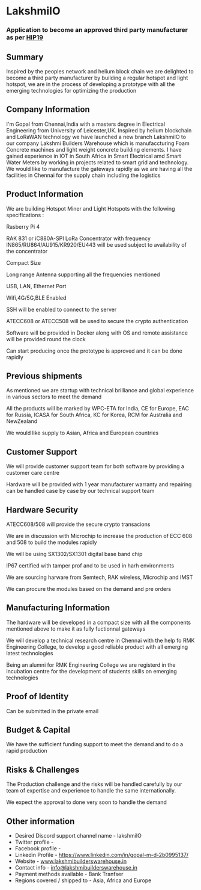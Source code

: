 # LakshmiIO
### Application to become an approved third party manufacturer as per [HIP19](https://github.com/helium/HIP/blob/master/0019-third-party-manufacturers.md)

## Summary

Inspired by the peoples network and helium block chain we are delighted to become a third party manufacturer by building a regular hotspot and light hotspot, we are in the process of developing a prototype with all the emerging technologies for optimizing the production
 

## Company Information

I'm Gopal from Chennai,India with a masters degree in Electrical Engineering from University of Leicester,UK. Inspired by helium blockchain and LoRaWAN technology we have launched a new branch LakshmiIO to our company Lakshmi Builders Warehouse which is manufaccturing Foam Concrete machines and light weight concrete building elements. I have gained experience in IOT in South Africa in Smart Electrical amd Smart Water Meters by working in projects related to smart grid and technology. We would like to manufacture the gateways rapidly as we are having all the facilities in Chennai for the supply chain including the logistics

## Product Information

We are building Hotspot Miner and Light Hotspots with the following specifications :

Rasberry Pi 4 

RAK 831 or  iC880A-SPI LoRa Concentrator with frequency IN865/RU864/AU915/KR920/EU443 will be used subject to availability of the concentrator

Compact Size

Long range Antenna supporting all the frequencies mentioned 

USB, LAN, Ethernet Port

Wifi,4G/5G,BLE Enabled

SSH will be enabled to connect to the server

ATECC608 or ATECC508 will be used to secure the crypto authentication

Software will be provided in Docker along with OS and remote assistance will be provided round the clock

Can start producing once the prototype is approved and it can be done rapidly

## Previous shipments

As mentioned we are startup with technical brilliance and global experience in various sectors to meet the demand

All the products will be marked by WPC-ETA for India, CE for Europe, EAC for Russia, ICASA for South Africa, KC for Korea, RCM for Australia and NewZealand 

We would like supply to Asian, Africa and European countries

## Customer Support

We will provide customer support team for both software by providing a customer care centre 

Hardware will be provided with 1 year manufacturer warranty and repairing can be handled case by case by our technical support team


## Hardware Security

ATECC608/508 will provide the secure crypto transacions

We are in discussion with Microchip to increase the production of ECC 608 and 508 to build the modules rapidly 

We will be using SX1302/SX1301 digital base band chip

IP67 certified with tamper prof and to be used in harh environments

We are sourcing harware from Semtech, RAK wireless, Microchip and IMST

We can procure the modules based on the demand and pre orders

## Manufacturing Information

The hardware will be developed in a compact size with all the components mentioned above to make it as fully fuctionnal gateways

We will develop a technical research centre in Chennai with the help fo RMK Engineering College, to develop a good reliable product with all emerging latest technologies

Being an alumni for RMK Engineering College we are registerd in the incubation centre for the development of students skills on emerging technologies



## Proof of Identity

Can be submitted in the private email

## Budget & Capital

We have the sufficient funding support to meet the demand and to do a rapid production 

## Risks & Challenges

The Production challenge and the risks will be handled carefully by our team of expertise and experience to handle the same internationally.

We expect the approval to done very soon to handle the demand

## Other information

* Desired Discord support channel name - lakshmiIO
* Twitter profile - 
* Facebook profile - 
* Linkedin Profile - https://www.linkedin.com/in/gopal-m-d-2b0995137/
* Website - www.lakshmibuilderswarehouse.in
* Contact info - info@lakshmibuilderswarehouse.in
* Payment methods available - Bank Tranfser
*  Regions covered / shipped to - Asia, Africa and Europe
